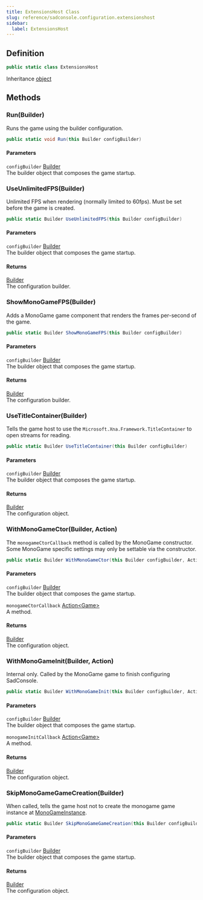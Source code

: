 ```yaml
---
title: ExtensionsHost Class
slug: reference/sadconsole.configuration.extensionshost
sidebar:
  label: ExtensionsHost
---
```

## Definition

```csharp title="C#"
public static class ExtensionsHost
```

Inheritance [object](https://learn.microsoft.com/dotnet/api/system.object/)

## Methods

### Run(Builder)

Runs the game using the builder configuration.

```csharp title="C#"
public static void Run(this Builder configBuilder)
```

#### Parameters

`configBuilder` [Builder](../sadconsole.configuration.builder/)  
The builder object that composes the game startup.


### UseUnlimitedFPS(Builder)

Unlimited FPS when rendering (normally limited to 60fps). Must be set before the game is created.

```csharp title="C#"
public static Builder UseUnlimitedFPS(this Builder configBuilder)
```

#### Parameters

`configBuilder` [Builder](../sadconsole.configuration.builder/)  
The builder object that composes the game startup.

#### Returns

[Builder](../sadconsole.configuration.builder/)  
The configuration builder.

### ShowMonoGameFPS(Builder)

Adds a MonoGame game component that renders the frames per-second of the game.

```csharp title="C#"
public static Builder ShowMonoGameFPS(this Builder configBuilder)
```

#### Parameters

`configBuilder` [Builder](../sadconsole.configuration.builder/)  
The builder object that composes the game startup.

#### Returns

[Builder](../sadconsole.configuration.builder/)  
The configuration builder.

### UseTitleContainer(Builder)

Tells the game host to use the `Microsoft.Xna.Framework.TitleContainer` to open streams for reading.

```csharp title="C#"
public static Builder UseTitleContainer(this Builder configBuilder)
```

#### Parameters

`configBuilder` [Builder](../sadconsole.configuration.builder/)  
The builder object that composes the game startup.

#### Returns

[Builder](../sadconsole.configuration.builder/)  
The configuration object.

### WithMonoGameCtor(Builder, Action<Game>)

The `monogameCtorCallback` method is called by the MonoGame constructor. Some MonoGame specific settings may only be settable via the constructor.

```csharp title="C#"
public static Builder WithMonoGameCtor(this Builder configBuilder, Action<Game> monogameCtorCallback)
```

#### Parameters

`configBuilder` [Builder](../sadconsole.configuration.builder/)  
The builder object that composes the game startup.

`monogameCtorCallback` [Action\<Game\>](https://learn.microsoft.com/dotnet/api/system.action-1/)  
A method.

#### Returns

[Builder](../sadconsole.configuration.builder/)  
The configuration object.

### WithMonoGameInit(Builder, Action<Game>)

Internal only. Called by the MonoGame game to finish configuring SadConsole.

```csharp title="C#"
public static Builder WithMonoGameInit(this Builder configBuilder, Action<Game> monogameInitCallback)
```

#### Parameters

`configBuilder` [Builder](../sadconsole.configuration.builder/)  
The builder object that composes the game startup.

`monogameInitCallback` [Action\<Game\>](https://learn.microsoft.com/dotnet/api/system.action-1/)  
A method.

#### Returns

[Builder](../sadconsole.configuration.builder/)  
The configuration object.

### SkipMonoGameGameCreation(Builder)

When called, tells the game host not to create the monogame game instance at [MonoGameInstance](../sadconsole.game/#monogameinstance/).

```csharp title="C#"
public static Builder SkipMonoGameGameCreation(this Builder configBuilder)
```

#### Parameters

`configBuilder` [Builder](../sadconsole.configuration.builder/)  
The builder object that composes the game startup.

#### Returns

[Builder](../sadconsole.configuration.builder/)  
The configuration object.